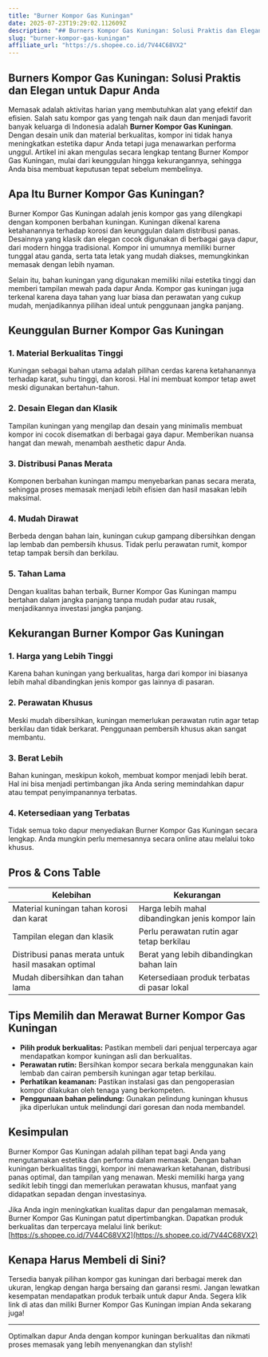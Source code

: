 ```yaml
---
title: "Burner Kompor Gas Kuningan"
date: 2025-07-23T19:29:02.112609Z
description: "## Burners Kompor Gas Kuningan: Solusi Praktis dan Elegan untuk Dapur Anda..."
slug: "burner-kompor-gas-kuningan"
affiliate_url: "https://s.shopee.co.id/7V44C68VX2"
---
```

## Burners Kompor Gas Kuningan: Solusi Praktis dan Elegan untuk Dapur Anda

Memasak adalah aktivitas harian yang membutuhkan alat yang efektif dan efisien. Salah satu kompor gas yang tengah naik daun dan menjadi favorit banyak keluarga di Indonesia adalah **Burner Kompor Gas Kuningan**. Dengan desain unik dan material berkualitas, kompor ini tidak hanya meningkatkan estetika dapur Anda tetapi juga menawarkan performa unggul. Artikel ini akan mengulas secara lengkap tentang Burner Kompor Gas Kuningan, mulai dari keunggulan hingga kekurangannya, sehingga Anda bisa membuat keputusan tepat sebelum membelinya.

## Apa Itu Burner Kompor Gas Kuningan?

Burner Kompor Gas Kuningan adalah jenis kompor gas yang dilengkapi dengan komponen berbahan kuningan. Kuningan dikenal karena ketahanannya terhadap korosi dan keunggulan dalam distribusi panas. Desainnya yang klasik dan elegan cocok digunakan di berbagai gaya dapur, dari modern hingga tradisional. Kompor ini umumnya memiliki burner tunggal atau ganda, serta tata letak yang mudah diakses, memungkinkan memasak dengan lebih nyaman.

Selain itu, bahan kuningan yang digunakan memiliki nilai estetika tinggi dan memberi tampilan mewah pada dapur Anda. Kompor gas kuningan juga terkenal karena daya tahan yang luar biasa dan perawatan yang cukup mudah, menjadikannya pilihan ideal untuk penggunaan jangka panjang.

## Keunggulan Burner Kompor Gas Kuningan

### 1. Material Berkualitas Tinggi

Kuningan sebagai bahan utama adalah pilihan cerdas karena ketahanannya terhadap karat, suhu tinggi, dan korosi. Hal ini membuat kompor tetap awet meski digunakan bertahun-tahun.

### 2. Desain Elegan dan Klasik

Tampilan kuningan yang mengilap dan desain yang minimalis membuat kompor ini cocok disematkan di berbagai gaya dapur. Memberikan nuansa hangat dan mewah, menambah aesthetic dapur Anda.

### 3. Distribusi Panas Merata

Komponen berbahan kuningan mampu menyebarkan panas secara merata, sehingga proses memasak menjadi lebih efisien dan hasil masakan lebih maksimal.

### 4. Mudah Dirawat

Berbeda dengan bahan lain, kuningan cukup gampang dibersihkan dengan lap lembab dan pembersih khusus. Tidak perlu perawatan rumit, kompor tetap tampak bersih dan berkilau.

### 5. Tahan Lama

Dengan kualitas bahan terbaik, Burner Kompor Gas Kuningan mampu bertahan dalam jangka panjang tanpa mudah pudar atau rusak, menjadikannya investasi jangka panjang.

## Kekurangan Burner Kompor Gas Kuningan

### 1. Harga yang Lebih Tinggi

Karena bahan kuningan yang berkualitas, harga dari kompor ini biasanya lebih mahal dibandingkan jenis kompor gas lainnya di pasaran.

### 2. Perawatan Khusus

Meski mudah dibersihkan, kuningan memerlukan perawatan rutin agar tetap berkilau dan tidak berkarat. Penggunaan pembersih khusus akan sangat membantu.

### 3. Berat Lebih

Bahan kuningan, meskipun kokoh, membuat kompor menjadi lebih berat. Hal ini bisa menjadi pertimbangan jika Anda sering memindahkan dapur atau tempat penyimpanannya terbatas.

### 4. Ketersediaan yang Terbatas

Tidak semua toko dapur menyediakan Burner Kompor Gas Kuningan secara lengkap. Anda mungkin perlu memesannya secara online atau melalui toko khusus.

## Pros & Cons Table

| **Kelebihan** | **Kekurangan** |
|----------------|----------------|
| Material kuningan tahan korosi dan karat | Harga lebih mahal dibandingkan jenis kompor lain |
| Tampilan elegan dan klasik | Perlu perawatan rutin agar tetap berkilau |
| Distribusi panas merata untuk hasil masakan optimal | Berat yang lebih dibandingkan bahan lain |
| Mudah dibersihkan dan tahan lama | Ketersediaan produk terbatas di pasar lokal |

## Tips Memilih dan Merawat Burner Kompor Gas Kuningan

- **Pilih produk berkualitas:** Pastikan membeli dari penjual terpercaya agar mendapatkan kompor kuningan asli dan berkualitas.
- **Perawatan rutin:** Bersihkan kompor secara berkala menggunakan kain lembab dan cairan pembersih kuningan agar tetap berkilau.
- **Perhatikan keamanan:** Pastikan instalasi gas dan pengoperasian kompor dilakukan oleh tenaga yang berkompeten.
- **Penggunaan bahan pelindung:** Gunakan pelindung kuningan khusus jika diperlukan untuk melindungi dari goresan dan noda membandel.

## Kesimpulan

Burner Kompor Gas Kuningan adalah pilihan tepat bagi Anda yang mengutamakan estetika dan performa dalam memasak. Dengan bahan kuningan berkualitas tinggi, kompor ini menawarkan ketahanan, distribusi panas optimal, dan tampilan yang menawan. Meski memiliki harga yang sedikit lebih tinggi dan memerlukan perawatan khusus, manfaat yang didapatkan sepadan dengan investasinya.

Jika Anda ingin meningkatkan kualitas dapur dan pengalaman memasak, Burner Kompor Gas Kuningan patut dipertimbangkan. Dapatkan produk berkualitas dan terpercaya melalui link berikut: [https://s.shopee.co.id/7V44C68VX2](https://s.shopee.co.id/7V44C68VX2)

## Kenapa Harus Membeli di Sini?

Tersedia banyak pilihan kompor gas kuningan dari berbagai merek dan ukuran, lengkap dengan harga bersaing dan garansi resmi. Jangan lewatkan kesempatan mendapatkan produk terbaik untuk dapur Anda. Segera klik link di atas dan miliki Burner Kompor Gas Kuningan impian Anda sekarang juga!

---

Optimalkan dapur Anda dengan kompor kuningan berkualitas dan nikmati proses memasak yang lebih menyenangkan dan stylish!